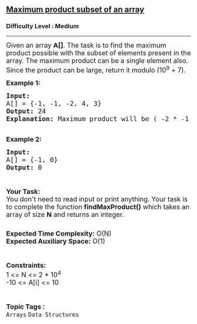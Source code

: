 <h2><a href="https://practice.geeksforgeeks.org/problems/maximum-product-subset-of-an-array/1?page=1&status[]=unsolved&sprint=94ade6723438d94ecf0c00c3937dad55&sortBy=submissions">Maximum product subset of an array</a></h2><h3>Difficulty Level : Medium</h3><hr><div class="problems_problem_content__Xm_eO"><p><span style="font-size:18px">Given an array <strong>A[]</strong>. The task&nbsp;is to find the maximum product possible with the subset of elements present in the array. The maximum product can be a single element also.<br>
Since the product can be large, return it modulo&nbsp;(10<sup>9</sup>&nbsp;+ 7).</span></p>

<p><span style="font-size:18px"><strong>Example 1:</strong></span></p>

<pre><span style="font-size:18px"><strong>Input:</strong>
A[] = {-1, -1, -2, 4, 3}
<strong>Output: </strong>24
<strong>Explanation:</strong> Maximum product will be ( -2 * -1 * 4 * 3 ) = 24

</span></pre>

<p><span style="font-size:18px"><strong>Example 2:</strong></span></p>

<pre><span style="font-size:18px"><strong>Input:</strong>
A[] = {-1, 0}
<strong>Output: </strong>0
</span></pre>

<p>&nbsp;</p>

<p><span style="font-size:18px"><strong>Your Task:&nbsp;&nbsp;</strong><br>
You don't need to read input or print anything. Your task is to complete the function <strong>findMaxProduct</strong><strong>()</strong>&nbsp;which takes an array of size <strong>N</strong>&nbsp;and returns an integer.</span><br>
&nbsp;</p>

<p><span style="font-size:18px"><strong>Expected Time Complexity:</strong> O(N)<br>
<strong>Expected Auxiliary Space:</strong> O(1)</span></p>

<p>&nbsp;</p>

<p><span style="font-size:18px"><strong>Constraints:</strong><br>
1 &lt;= N &lt;= 2 * 10<sup>4</sup><br>
-10&nbsp;&lt;= A[i] &lt;= 10</span></p>
</div><br><p><span style=font-size:18px><strong>Topic Tags : </strong><br><code>Arrays</code>&nbsp;<code>Data Structures</code>&nbsp;